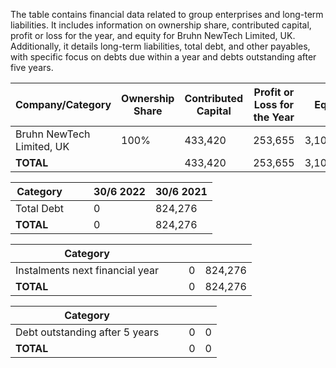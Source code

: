 The table contains financial data related to group enterprises and long-term liabilities. It includes information on ownership share, contributed capital, profit or loss for the year, and equity for Bruhn NewTech Limited, UK. Additionally, it details long-term liabilities, total debt, and other payables, with specific focus on debts due within a year and debts outstanding after five years.


| Company/Category | Ownership Share | Contributed Capital | Profit or Loss for the Year | Equity |
|---|---|---|---|---|
| Bruhn NewTech Limited, UK | 100% | 433,420 | 253,655 | 3,103,807 |
| **TOTAL** |  | 433,420 | 253,655 | 3,103,807 |

| Category |  |  | 30/6 2022 | 30/6 2021 |
|---|---|---|---|---|
| Total Debt |  |  | 0 | 824,276 |
| **TOTAL** |  |  | 0 | 824,276 |

| Category |  |  |  |  |
|---|---|---|---|---|
| Instalments next financial year |  |  | 0 | 824,276 |
| **TOTAL** |  |  | 0 | 824,276 |

| Category |  |  |  |  |
|---|---|---|---|---|
| Debt outstanding after 5 years |  |  | 0 | 0 |
| **TOTAL** |  |  | 0 | 0 |